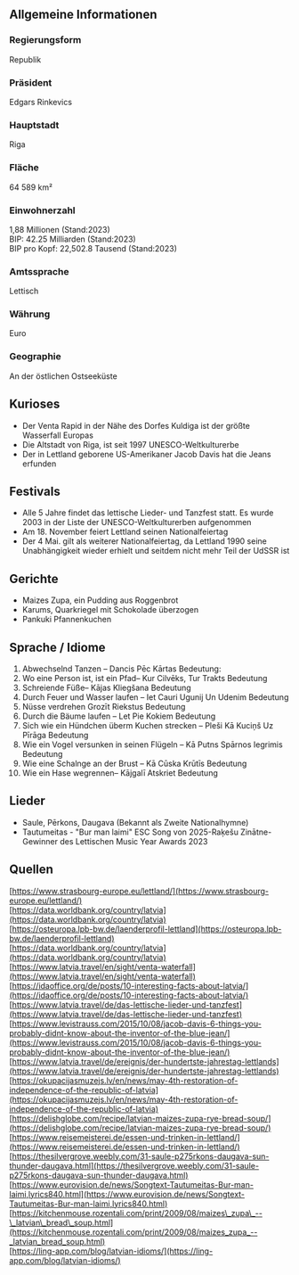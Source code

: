 ## Allgemeine Informationen

### Regierungsform

Republik

### Präsident

Edgars Rinkevics

### Hauptstadt

Riga

### Fläche

64 589 km²

### Einwohnerzahl

1,88 Millionen (Stand:2023)  
BIP: 42.25 Milliarden (Stand:2023)  
BIP pro Kopf: 22,502.8 Tausend  (Stand:2023)

### Amtssprache

Lettisch

### Währung

Euro

### Geographie

An der östlichen Ostseeküste

## Kurioses

- Der Venta Rapid in der Nähe des Dorfes Kuldiga ist der größte Wasserfall Europas  
- Die Altstadt von Riga, ist seit 1997 UNESCO-Weltkulturerbe  
- Der in Lettland geborene US-Amerikaner Jacob Davis hat die Jeans erfunden

## Festivals

- Alle 5 Jahre findet das lettische Lieder- und Tanzfest statt. Es wurde 2003 in der Liste der UNESCO-Weltkulturerben aufgenommen  
- Am 18\. November feiert Lettland seinen Nationalfeiertag  
- Der 4 Mai. gilt als weiterer Nationalfeiertag, da Lettland 1990 seine Unabhängigkeit wieder erhielt und seitdem nicht mehr Teil der UdSSR ist

## Gerichte

- Maizes Zupa, ein Pudding  aus Roggenbrot  
- Karums, Quarkriegel mit Schokolade überzogen  
- Pankuki Pfannenkuchen

## Sprache / Idiome

1. Abwechselnd Tanzen – Dancis Pēc Kārtas Bedeutung:  
2. Wo eine Person ist, ist ein Pfad– Kur Cilvēks, Tur Trakts Bedeutung   
3. Schreiende Füße– Kājas Kliegšana Bedeutung   
4. Durch Feuer und Wasser laufen – Iet Cauri Ugunij Un Udenim Bedeutung   
5. Nüsse verdrehen Grozīt Riekstus Bedeutung   
6. Durch die Bäume laufen  – Let Pie Kokiem Bedeutung   
7. Sich wie ein Hündchen überm Kuchen strecken – Pleši Kā Kuciņš Uz Pīrāga Bedeutung   
8. Wie ein Vogel versunken in seinen Flügeln – Kā Putns Spārnos Iegrimis Bedeutung   
9. Wie eine Schalnge an der Brust – Kā Cūska Krūtīs Bedeutung   
10. Wie ein Hase wegrennen– Kājgalī Atskriet Bedeutung

## Lieder

- Saule, Pērkons, Daugava (Bekannt als Zweite Nationalhymne)  
- Tautumeitas \- "Bur man laimi" ESC Song von 2025-Raķešu Zinātne- Gewinner des Lettischen Music Year Awards 2023

## Quellen

[https://www.strasbourg-europe.eu/lettland/](https://www.strasbourg-europe.eu/lettland/)  
[https://data.worldbank.org/country/latvia](https://data.worldbank.org/country/latvia)  
[https://osteuropa.lpb-bw.de/laenderprofil-lettland](https://osteuropa.lpb-bw.de/laenderprofil-lettland)  
[https://data.worldbank.org/country/latvia](https://data.worldbank.org/country/latvia)  
[https://www.latvia.travel/en/sight/venta-waterfall](https://www.latvia.travel/en/sight/venta-waterfall)  
[https://idaoffice.org/de/posts/10-interesting-facts-about-latvia/](https://idaoffice.org/de/posts/10-interesting-facts-about-latvia/)  
[https://www.latvia.travel/de/das-lettische-lieder-und-tanzfest](https://www.latvia.travel/de/das-lettische-lieder-und-tanzfest)  
[https://www.levistrauss.com/2015/10/08/jacob-davis-6-things-you-probably-didnt-know-about-the-inventor-of-the-blue-jean/](https://www.levistrauss.com/2015/10/08/jacob-davis-6-things-you-probably-didnt-know-about-the-inventor-of-the-blue-jean/)  
[https://www.latvia.travel/de/ereignis/der-hundertste-jahrestag-lettlands](https://www.latvia.travel/de/ereignis/der-hundertste-jahrestag-lettlands)  
[https://okupacijasmuzejs.lv/en/news/may-4th-restoration-of-independence-of-the-republic-of-latvia](https://okupacijasmuzejs.lv/en/news/may-4th-restoration-of-independence-of-the-republic-of-latvia)  
[https://delishglobe.com/recipe/latvian-maizes-zupa-rye-bread-soup/](https://delishglobe.com/recipe/latvian-maizes-zupa-rye-bread-soup/)  
[https://www.reisemeisterei.de/essen-und-trinken-in-lettland/](https://www.reisemeisterei.de/essen-und-trinken-in-lettland/)  
[https://thesilvergrove.weebly.com/31-saule-p275rkons-daugava-sun-thunder-daugava.html](https://thesilvergrove.weebly.com/31-saule-p275rkons-daugava-sun-thunder-daugava.html)  
[https://www.eurovision.de/news/Songtext-Tautumeitas-Bur-man-laimi,lyrics840.html](https://www.eurovision.de/news/Songtext-Tautumeitas-Bur-man-laimi,lyrics840.html)  
[https://kitchenmouse.rozentali.com/print/2009/08/maizes\_zupa\_--\_latvian\_bread\_soup.html](https://kitchenmouse.rozentali.com/print/2009/08/maizes_zupa_--_latvian_bread_soup.html)  
[https://ling-app.com/blog/latvian-idioms/](https://ling-app.com/blog/latvian-idioms/)